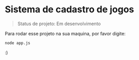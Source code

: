 # Sistema de cadastro de jogos

> Status de projeto: Em desenvolvimento

Para rodar esse projeto na sua maquina, por favor digite:

```
node app.js
```

:)